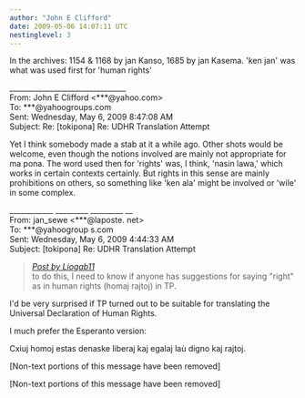 ```yaml
---
author: "John E Clifford"
date: 2009-05-06 14:07:11 UTC
nestinglevel: 3
---
```

In the archives: 1154 & 1168 by jan Kanso, 1685 by jan Kasema. 'ken jan' was what was used first for 'human rights'  
  
  
  
  
\_\_\_\_\_\_\_\_\_\_\_\_\_\_\_\_\_\_\_\_\_\_\_\_\_\_\_\_\_\_\_\_  
From: John E Clifford <\*\*\*@yahoo.com>  
To: \*\*\*@yahoogroups.com  
Sent: Wednesday, May 6, 2009 8:47:08 AM  
Subject: Re: \[tokipona\] Re: UDHR Translation Attempt  
  
  
  
  
  
Yet I think somebody made a stab at it a while ago. Other shots would be welcome, even though the notions involved are mainly not appropriate for ma pona. The word used then for 'rights' was, I think, 'nasin lawa,' which works in certain contexts certainly. But rights in this sense are mainly prohibitions on others, so something like 'ken ala' might be involved or 'wile' in some complex.  
  
\_\_\_\_\_\_\_\_\_\_\_\_ \_\_\_\_\_\_\_\_\_ \_\_\_\_\_\_\_\_\_ \_\_  
From: jan\_sewe <\*\*\*@laposte. net>  
To: \*\*\*@yahoogroup s.com  
Sent: Wednesday, May 6, 2009 4:44:33 AM  
Subject: \[tokipona\] Re: UDHR Translation Attempt  

> [_Post by Liogab11_](/Sdw6HyWc/udhr-translation-attempt#post1)  
> to do this, I need to know if anyone has suggestions for saying "right" as in human rights (homaj rajtoj) in TP.  
> 

I'd be very surprised if TP turned out to be suitable for translating the Universal Declaration of Human Rights.  
  
I much prefer the Esperanto version:  
  
Cxiuj homoj estas denaske liberaj kaj egalaj laù digno kaj rajtoj.  
  
\[Non-text portions of this message have been removed\]  
  
  
  
  
  
  
  
\[Non-text portions of this message have been removed\]